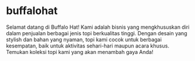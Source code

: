 # buffalohat
Selamat datang di Buffalo Hat! Kami adalah bisnis yang mengkhususkan diri dalam penjualan berbagai jenis topi berkualitas tinggi. Dengan desain yang stylish dan bahan yang nyaman, topi kami cocok untuk berbagai kesempatan, baik untuk aktivitas sehari-hari maupun acara khusus. Temukan koleksi topi kami yang akan menambah gaya Anda!

